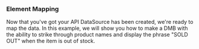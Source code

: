 ### Element Mapping

Now that you've got your API DataSource has been created, we're ready to map the data. In this example, we will show you how to make a DMB with the ability to strike through product names and display the phrase "SOLD OUT" when the item is out of stock.